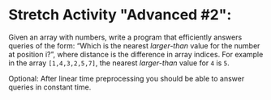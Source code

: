 # Stretch Activity "Advanced #2":

Given an array with numbers, write a program that efficiently answers queries of the form: “Which is the nearest *larger-than* value for the number at position i?”, where distance is the difference in array indices. For example in the array `[1,4,3,2,5,7]`, the nearest *larger-than* value for `4` is `5`.

Optional: After linear time preprocessing you should be able to answer queries in constant time.